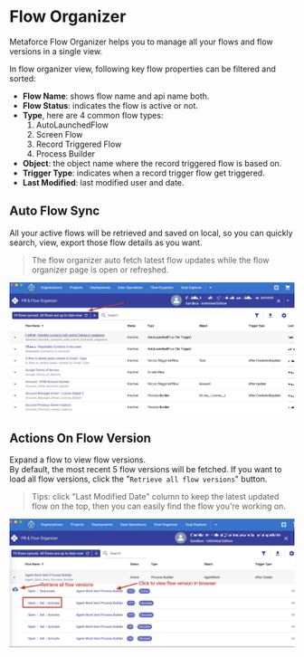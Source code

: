 # Flow Organizer

Metaforce Flow Organizer helps you to manage all your flows and flow versions in a single view.

In flow organizer view, following key flow properties can be filtered and sorted:

-   **Flow Name**: shows flow name and api name both.
-   **Flow Status**: indicates the flow is active or not.
-   **Type**, here are 4 common flow types:
    1. AutoLaunchedFlow
    2. Screen Flow
    3. Record Triggered Flow
    4. Process Builder
-   **Object**: the object name where the record triggered flow is based on.
-   **Trigger Type**: indicates when a record trigger flow get triggered.
-   **Last Modified**: last modified user and date.

## Auto Flow Sync

All your active flows will be retrieved and saved on local, so you can quickly search, view, export those flow details as you want.

> The flow organizer auto fetch latest flow updates while the flow organizer page is open or refreshed.

![flow-auto-sync](./images/flow-auto-sync.jpg)

## Actions On Flow Version

Expand a flow to view flow versions.  
By default, the most recent 5 flow versions will be fetched. If you want to load all flow versions, click the "`Retrieve all flow versions`" button.

> Tips: click "Last Modified Date" column to keep the latest updated flow on the top, then you can easily find the flow you're working on.

![flow-actions](./images/flow-actions.jpg)
